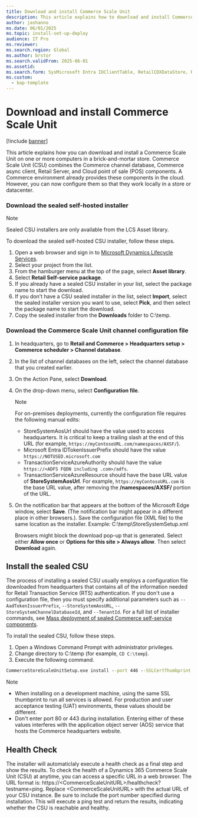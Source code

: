 ```yaml
---
title: Download and install Commerce Scale Unit
description: This article explains how to download and install Commerce Scale Unit (self-hosted) on computers in a brick-and-mortar store.
author: jashanno
ms.date: 06/01/2025
ms.topic: install-set-up-deploy
audience: IT Pro
ms.reviewer: 
ms.search.region: Global
ms.author: brstor
ms.search.validFrom: 2025-06-01
ms.assetid: 
ms.search.form: SysMicrosoft Entra IDClientTable, RetailCDXDataStore, RetailCDXDataGroup, RetailChannelProfile, RetailSharedParameters, RetailStoreTable
ms.custom: 
  - bap-template
---
```


# Download and install Commerce Scale Unit

[!include [banner](../includes/banner.md)]

This article explains how you can download and install a Commerce Scale Unit on one or more computers in a brick-and-mortar store. Commerce Scale Unit (CSU) combines the Commerce channel database, Commerce async client, Retail Server, and Cloud point of sale (POS) components. A Commerce environment already provides these components in the cloud. However, you can now configure them so that they work locally in a store or datacenter.

### Download the sealed self-hosted installer

> [!NOTE]
> Sealed CSU installers are only available from the LCS Asset library.  

To download the sealed self-hosted CSU installer, follow these steps.

1. Open a web browser and sign in to [Microsoft Dynamics Lifecycle Services](https://lcs.dynamics.com).
1. Select your project from the list.
1. From the hamburger menu at the top of the page, select **Asset library**.
1. Select **Retail Self-service package**.  
1. If you already have a sealed CSU installer in your list, select the package name to start the download.  
1. If you don’t have a CSU sealed installer in the list, select **Import**, select the sealed installer version you want to use, select **Pick**, and then select the package name to start the download. 
1. Copy the sealed installer from the **Downloads** folder to C:\temp.

### Download the Commerce Scale Unit channel configuration file

1. In headquarters, go to **Retail and Commerce \> Headquarters setup \> Commerce scheduler \> Channel database**.
2. In the list of channel databases on the left, select the channel database that you created earlier.
3. On the Action Pane, select **Download**.
4. On the drop-down menu, select **Configuration file**.

    > [!NOTE]
    > For on-premises deployments, currently the configuration file requires the following manual edits:
    > - StoreSystemAosUrl should have the value used to access headquarters. It is critical to keep a trailing slash at the end of this URL (for example, `https://myContosoURL.com/namespaces/AXSF/`).
    > - Microsoft Entra IDTokenIssuerPrefix should have the value `https://NOTUSED.microsoft.com`
    > - TransactionServiceAzureAuthority should have the value `https://<ADFS FQDN including .com>/adfs`.
    > - TransactionServiceAzureResource should have the base URL value of **StoreSystemAosUrl**. For example, `https://myContosoURL.com` is the base URL value, after removing the **/namespaces/AXSF/** portion of the URL.

5. On the notification bar that appears at the bottom of the Microsoft Edge window, select **Save**. (The notification bar might appear in a different place in other browsers.). Save the configuration file (XML file) to the same location as the installer. Example: C:\temp\StoreSystemSetup.xml

    Browsers might block the download pop-up that is generated. Select either **Allow once** or **Options for this site \> Always allow**. Then select **Download** again.

## Install the sealed CSU

The process of installing a sealed CSU usually employs a configuration file downloaded from headquarters that contains all of the information needed for Retail Transaction Service (RTS) authentication. If you don't use a configuration file, then you must specify additional parameters such as `--AadTokenIssuerPrefix`, `--StoreSystemAosURL`, `--StoreSystemChannelDatabaseId`, and `--TenantId`. For a full list of installer commands, see [Mass deployment of sealed Commerce self-service components](enhanced-mass-deployment.md). 

To install the sealed CSU, follow these steps.

1. Open a Windows Command Prompt with administrator privileges.
1. Change directory to C:\temp (for example, `CD C:\temp`).
1. Execute the following command.

```cmd
CommerceStoreScaleUnitSetup.exe install --port 446 --SSLCertThumbprint "<SSL thumbprint of certificate created earlier>" --RetailServerCertThumbprint "<SSL thumbprint of certificate created earlier>" --AsyncClientCertThumbprint "<SSL thumbprint of certificate created earlier >"  --AsyncClientAADClientID "<CSU Azure APP Client ID>" --RetailServerAADClientID "<CSU Azure APP Client ID>" --CPOSAADClientID "<CPOS Azure APP Client ID>" --RetailServerAADResourceID "<Application ID URI>" --Config "c:\temp\StoreSystemSetup.xml" --SkipSChannelCheck --trustSqlservercertificate
```

> [!NOTE]
> - When installing on a development machine, using the same SSL thumbprint to run all services is allowed. For production and user acceptance testing (UAT) environments, these values should be different.
> - Don't enter port 80 or 443 during installation. Entering either of these values interferes with the application object server (AOS) service that hosts the Commerce headquarters website. 

## Health Check
The installer will automaticlaly execute a health check as a final step and show the results. To check the health of a Dynamics 365 Commerce Scale Unit (CSU) at anytime, you can access a specific URL in a web browser. The URL format is: https://\<CommerceScaleUnitURL\>/healthcheck?testname=ping. Replace \<CommerceScaleUnitURL\> with the actual URL of your CSU instance. Be sure to include the port number specified during installation. This will execute a ping test and return the results, indicating whether the CSU is reachable and healthy.